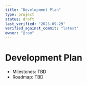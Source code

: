 ```yaml
---
title: "Development Plan"
type: project
status: draft
last_verified: "2025-09-29"
verified_against_commit: "latest"
owner: "@rom"
---
```


# Development Plan

- Milestones: TBD
- Roadmap: TBD

